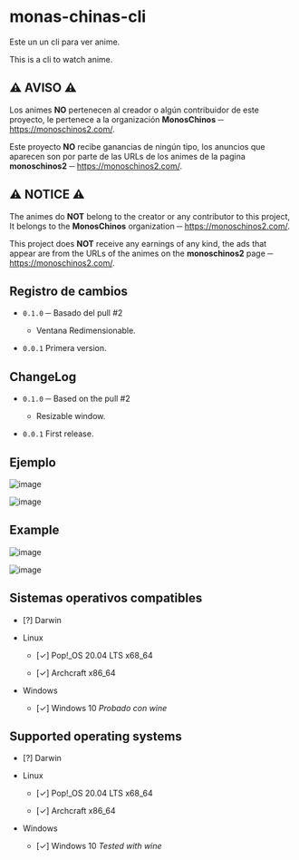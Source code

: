 # **monas-chinas-cli**
Este un un cli para ver anime.

This is a cli to watch anime.


## ⚠️ **AVISO** ⚠️
Los animes **NO** pertenecen al creador o algún contribuidor de este proyecto,
le pertenece a la organización **MonosChinos** ─ https://monoschinos2.com/.

Este proyecto **NO** recibe ganancias de ningún tipo, los anuncios que aparecen son por parte de las URLs de los animes de la pagina **monoschinos2** ─ https://monoschinos2.com/.

## ⚠️ **NOTICE** ⚠️
The animes do **NOT** belong to the creator or any contributor to this project,
It belongs to the **MonosChinos** organization ─ https://monoschinos2.com/.

This project does **NOT** receive any earnings of any kind, the ads that appear are from the URLs of the animes on the **monoschinos2** page ─ https://monoschinos2.com/.


## **Registro de cambios**
- `0.1.0` ─ Basado del pull #2
  + Ventana Redimensionable.

- `0.0.1` Primera version.

## **ChangeLog**
- `0.1.0` ─ Based on the pull #2
  + Resizable window.

- `0.0.1` First release.


## **Ejemplo**
![image](https://user-images.githubusercontent.com/78381898/143662402-db7a84b8-fb9d-41ef-8e38-0625540ce75d.png)

![image](https://user-images.githubusercontent.com/78381898/143662416-b45e7750-3ff2-4ff8-9e06-f8fc1ef0ce8e.png)

## **Example**
![image](https://user-images.githubusercontent.com/78381898/143662402-db7a84b8-fb9d-41ef-8e38-0625540ce75d.png)

![image](https://user-images.githubusercontent.com/78381898/143662416-b45e7750-3ff2-4ff8-9e06-f8fc1ef0ce8e.png)

## Sistemas operativos compatibles

- [?] Darwin

- Linux
  
  + [✓] Pop!_OS 20.04 LTS x68_64
  
  + [✓] Archcraft x86_64

- Windows

  + [✓] Windows 10 *Probado con wine*


## Supported operating systems

- [?] Darwin

- Linux
  
  + [✓] Pop!_OS 20.04 LTS x68_64
  
  + [✓] Archcraft x86_64

- Windows

  + [✓] Windows 10 *Tested with wine*
